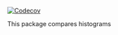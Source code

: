 [![Codecov](https://codecov.io/gh/rodrigruiz/HistDist.jl/branch/main/graph/badge.svg)](https://codecov.io/gh/rodrigruiz/HistDist.jl)

This package compares histograms
